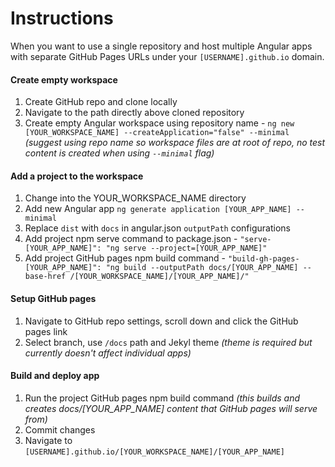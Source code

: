 # Instructions

When you want to use a single repository and host multiple Angular apps with separate GitHub Pages URLs under your `[USERNAME].github.io` domain.

#### Create empty workspace
1. Create GitHub repo and clone locally
2. Navigate to the path directly above cloned repository
3. Create empty Angular workspace using repository name - `ng new [YOUR_WORKSPACE_NAME] --createApplication="false" --minimal` *(suggest using repo name so workspace files are at root of repo, no test content is created when using `--minimal` flag)*

#### Add a project to the workspace
1. Change into the YOUR_WORKSPACE_NAME directory
2. Add new Angular app `ng generate application [YOUR_APP_NAME] --minimal`
3. Replace `dist` with `docs` in angular.json `outputPath` configurations
4. Add project npm serve command to package.json - `"serve-[YOUR_APP_NAME]": "ng serve --project=[YOUR_APP_NAME]"`
5. Add project GitHub pages npm build command - `"build-gh-pages-[YOUR_APP_NAME]": "ng build --outputPath docs/[YOUR_APP_NAME] --base-href /[YOUR_WORKSPACE_NAME]/[YOUR_APP_NAME]/"`

#### Setup GitHub pages
1. Navigate to GitHub repo settings, scroll down and click the GitHub pages link
2. Select branch, use `/docs` path and Jekyl theme *(theme is required but currently doesn't affect individual apps)*

#### Build and deploy app
1. Run the project GitHub pages npm build command *(this builds and creates docs/[YOUR_APP_NAME] content that GitHub pages will serve from)*
2. Commit changes
3. Navigate to `[USERNAME].github.io/[YOUR_WORKSPACE_NAME]/[YOUR_APP_NAME]`

